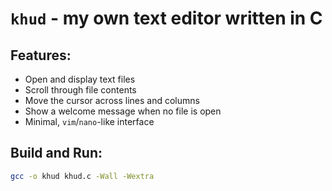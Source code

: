 # `khud` - my own text editor written in C

## Features: 

- Open and display text files
- Scroll through file contents
- Move the cursor across lines and columns
- Show a welcome message when no file is open
- Minimal, `vim`/`nano`-like interface


## Build and Run:

```bash
gcc -o khud khud.c -Wall -Wextra



